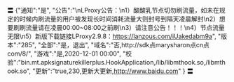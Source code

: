 〓
{"通知":"是",
"公告":"\nLProxy公告：\n1）酸酸乳节点切勿刷流量，如未在规定的时候内刷流量的用户被发现长时间消耗流量大则封号到隔天凌晨解封\n2）想要刷刷流量请在凌晨00:00~08:00之前刷\n3）请注意公告！！！\n4）节点流量无限\n5）新版下载链接LProxy2.9.8：https://lanzous.com/iUakedabm9a",
"版本":"285",
"全部":"是，退出",
"域名":"否,http://sdk点marysharon点cn点com/8/",
"游戏":"是,2020-12-01 00:00",
"校验":"bin.mt.apksignaturekillerplus.HookApplication,/lib/libmthook.so,/libmthook.so",
"更新":"true,230,更新大更新,http://www.baidu.com"
}
〓
